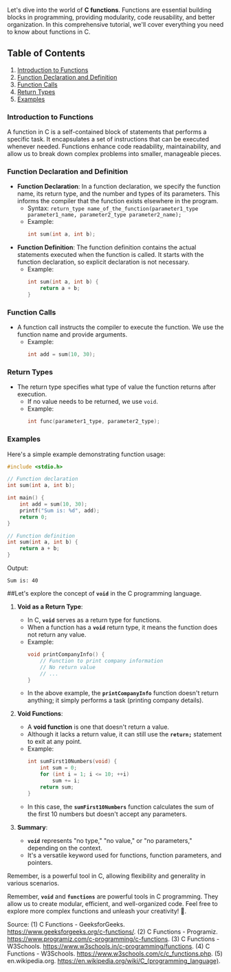 Let's dive into the world of **C functions**. Functions are essential building blocks in programming, providing modularity, code reusability, and better organization. In this comprehensive tutorial, we'll cover everything you need to know about functions in C.

## Table of Contents

1. [Introduction to Functions](#introduction-to-functions)
2. [Function Declaration and Definition](#function-declaration-and-definition)
3. [Function Calls](#function-calls)
4. [Return Types](#return-types)
5. [Examples](#examples)

### Introduction to Functions

A function in C is a self-contained block of statements that performs a specific task. It encapsulates a set of instructions that can be executed whenever needed. Functions enhance code readability, maintainability, and allow us to break down complex problems into smaller, manageable pieces.

### Function Declaration and Definition

- **Function Declaration**: In a function declaration, we specify the function name, its return type, and the number and types of its parameters. This informs the compiler that the function exists elsewhere in the program.
  - Syntax: `return_type name_of_the_function(parameter1_type parameter1_name, parameter2_type parameter2_name);`
  - Example:
    ```c
    int sum(int a, int b);
    ```
- **Function Definition**: The function definition contains the actual statements executed when the function is called. It starts with the function declaration, so explicit declaration is not necessary.
  - Example:
    ```c
    int sum(int a, int b) {
        return a + b;
    }
    ```

### Function Calls

- A function call instructs the compiler to execute the function. We use the function name and provide arguments.
  - Example:
    ```c
    int add = sum(10, 30);
    ```

### Return Types

- The return type specifies what type of value the function returns after execution.
  - If no value needs to be returned, we use `void`.
  - Example:
    ```c
    int func(parameter1_type, parameter2_type);
    ```

### Examples

Here's a simple example demonstrating function usage:

```c
#include <stdio.h>

// Function declaration
int sum(int a, int b);

int main() {
    int add = sum(10, 30);
    printf("Sum is: %d", add);
    return 0;
}

// Function definition
int sum(int a, int b) {
    return a + b;
}
```

Output:

```
Sum is: 40
```

##Let's explore the concept of **`void`** in the C programming language.

1. **Void as a Return Type**:

   - In C, **`void`** serves as a return type for functions.
   - When a function has a **`void`** return type, it means the function does not return any value.
   - Example:
     ```c
     void printCompanyInfo() {
         // Function to print company information
         // No return value
         // ...
     }
     ```
   - In the above example, the **`printCompanyInfo`** function doesn't return anything; it simply performs a task (printing company details).

2. **Void Functions**:

   - A **void function** is one that doesn't return a value.
   - Although it lacks a return value, it can still use the **`return;`** statement to exit at any point.
   - Example:
     ```c
     int sumFirst10Numbers(void) {
         int sum = 0;
         for (int i = 1; i <= 10; ++i)
             sum += i;
         return sum;
     }
     ```
   - In this case, the **`sumFirst10Numbers`** function calculates the sum of the first 10 numbers but doesn't accept any parameters.

3. **Summary**:
   - **`void`** represents "no type," "no value," or "no parameters," depending on the context.
   - It's a versatile keyword used for functions, function parameters, and pointers.

Remember, is a powerful tool in C, allowing flexibility and generality in various scenarios.

Remember, **`void`** and **`functions`** are powerful tools in C programming. They allow us to create modular, efficient, and well-organized code. Feel free to explore more complex functions and unleash your creativity! 🚀.

Source:
(1) C Functions - GeeksforGeeks. https://www.geeksforgeeks.org/c-functions/.
(2) C Functions - Programiz. https://www.programiz.com/c-programming/c-functions.
(3) C Functions - W3Schools. https://www.w3schools.in/c-programming/functions.
(4) C Functions - W3Schools. https://www.w3schools.com/c/c_functions.php.
(5) en.wikipedia.org. https://en.wikipedia.org/wiki/C_(programming_language).
